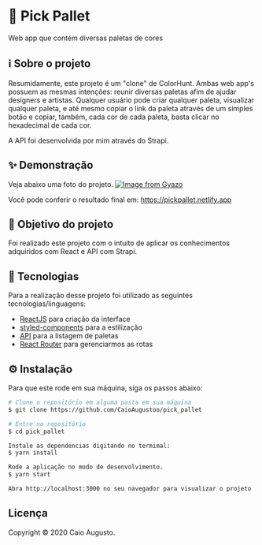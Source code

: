 # 🎨 Pick Pallet
Web app que contém diversas paletas de cores

## ℹ️ Sobre o projeto 
Resumidamente, este projeto é um "clone" de ColorHunt. Ambas web app's possuem as mesmas intenções: reunir diversas paletas afim de ajudar designers e artistas.
Qualquer usuário pode criar qualquer paleta, visualizar qualquer paleta, e até mesmo copiar o link da paleta através de um simples botão e copiar, também,
cada cor de cada paleta, basta clicar no hexadecimal de cada cor. 

A API foi desenvolvida por mim através do Strapi.

## ✨ Demonstração
Veja abaixo uma foto do projeto.
[![Image from Gyazo](https://i.gyazo.com/1dacde168921ef5d5484405f125cf9c0.png)](https://gyazo.com/1dacde168921ef5d5484405f125cf9c0)

Você pode conferir o resultado final em: https://pickpallet.netlify.app

## 🎯 Objetivo do projeto
Foi realizado este projeto com o intuito de aplicar os conhecimentos adquiridos com React e API com Strapi.

## 📝 Tecnologias 
Para a realização desse projeto foi utilizado as seguintes tecnologias/linguagens: 
- [ReactJS](https://pt-br.reactjs.org) para criação da interface
- [styled-components](https://styled-components.com) para a estilização
- [API](https://pickpallet.herokuapp.com/pallets) para a listagem de paletas
- [React Router](https://reactrouter.com/web/guides/quick-start) para gerenciarmos as rotas

## ⚙️ Instalação
Para que este rode em sua máquina, siga os passos abaixo:

```bash
# Clone o repositório em alguma pasta em sua máquina
$ git clone https://github.com/CaioAugustoo/pick_pallet

# Entre no repositório
$ cd pick_pallet

Instale as dependencias digitando no termimal:
$ yarn install

Rode a aplicação no modo de desenvolvimento.
$ yarn start

Abra http://localhost:3000 no seu navegador para visualizar o projeto
```


## Licença
Copyright © 2020 Caio Augusto.
